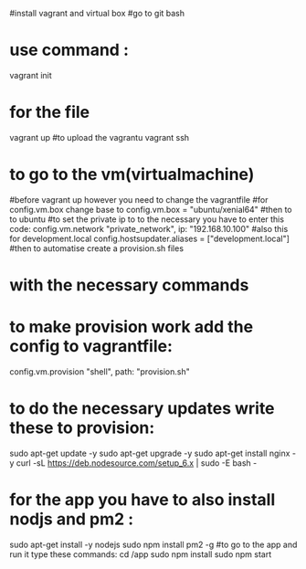 #install vagrant and virtual box
#go to git bash
# use command :
vagrant init
# for the file
vagrant up
#to upload the vagrantu
vagrant ssh
# to go to the vm(virtualmachine)
#before vagrant up however you need to  change the vagrantfile
#for config.vm.box change base to
config.vm.box = "ubuntu/xenial64"
#then to to ubuntu
#to set the private ip to to the necessary you have to enter this code:
config.vm.network "private_network", ip: "192.168.10.100"
#also this for development.local
config.hostsupdater.aliases = ["development.local"]
#then to automatise create  a provision.sh files
# with the necessary commands
# to make provision work add the config to vagrantfile:
config.vm.provision "shell", path: "provision.sh"
# to do the necessary updates write these to provision:
sudo apt-get update -y
sudo apt-get upgrade -y
sudo apt-get install nginx -y
curl -sL https://deb.nodesource.com/setup_6.x | sudo -E bash -
# for the app you have to also install nodjs and pm2 :
sudo apt-get install -y nodejs
sudo npm install pm2 -g
#to go to the app and run it type these commands:
cd /app
sudo npm install
sudo npm start
